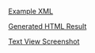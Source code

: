 [Example XML](TestXMLTextView.md)

[Generated HTML Result](TestXMLTextViewResult.md)

[Text View Screenshot](TextView.md)

